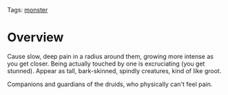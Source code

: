Tags: [monster](Monsters)

# Overview

Cause slow, deep pain in a radius around them, growing more intense as you get closer. Being actually touched by one is excruciating (you get stunned). Appear as tall, bark-skinned, spindly creatures, kind of like groot.

Companions and guardians of the druids, who physically can't feel pain. 